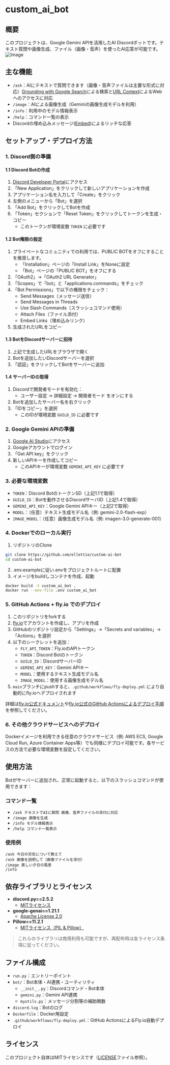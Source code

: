 # custom_ai_bot

## 概要
このプロジェクトは、Google Gemini APIを活用したAI Discordボットです。テキスト質問や画像生成、ファイル（画像・音声）を使ったAI応答が可能です。  
![Image](https://github.com/user-attachments/assets/ef70531c-fdba-4d22-8063-478df67b4571)

## 主な機能
- `/ask`：AIにテキストで質問できます（画像・音声ファイルは主要な形式に対応）[Grounding with Google Search](https://ai.google.dev/gemini-api/docs/google-search?hl=ja)による検索と[URL Context](https://ai.google.dev/gemini-api/docs/url-context?hl=ja)によるWebへのアクセスに対応
- `/image`：AIによる画像生成（Geminiの画像生成モデルを利用）
- `/info`：利用中のモデル情報表示
- `/help`：コマンド一覧の表示
- Discordの埋め込みメッセージ([Embed](https://discord.com/safety/using-webhooks-and-embeds))によるリッチな応答

## セットアップ・デプロイ方法

### 1. Discord側の準備

#### 1.1 Discord Botの作成
1. [Discord Developer Portal](https://discord.com/developers/applications)にアクセス
2. 「New Application」をクリックして新しいアプリケーションを作成
3. アプリケーション名を入力して「Create」をクリック
4. 左側のメニューから「Bot」を選択
5. 「Add Bot」をクリックしてBotを作成
6. 「Token」セクションで「Reset Token」をクリックしてトークンを生成・コピー
   - このトークンが環境変数 `TOKEN` に必要です

#### 1.2 Bot権限の設定
1. プライベートなコミュニティでの利用では、PUBLIC BOTをオフにすることを推奨します。
   - 「Installation」ページの「Install Link」をNoneに設定
   - 「Bot」ページの「PUBLIC BOT」をオフにする
2. 「OAuth2」→「OAuth2 URL Generator」
3. 「Scopes」で「bot」と「applications.commands」をチェック
4. 「Bot Permissions」で以下の権限をチェック：
   - Send Messages（メッセージ送信）
   - Send Messages in Threads
   - Use Slash Commands（スラッシュコマンド使用）
   - Attach Files（ファイル添付）
   - Embed Links（埋め込みリンク）
5. 生成されたURLをコピー

#### 1.3 BotをDiscordサーバーに招待
1. 上記で生成したURLをブラウザで開く
2. Botを追加したいDiscordサーバーを選択
3. 「認証」をクリックしてBotをサーバーに追加

#### 1.4 サーバーIDの取得
1. Discordで開発者モードを有効化：
   - ユーザー設定 → 詳細設定 → 開発者モード をオンにする
2. Botを追加したサーバー名を右クリック
3. 「IDをコピー」を選択
   - このIDが環境変数 `GUILD_ID` に必要です

### 2. Google Gemini APIの準備
1. [Google AI Studio](https://aistudio.google.com/)にアクセス
2. Googleアカウントでログイン
3. 「Get API key」をクリック
4. 新しいAPIキーを作成してコピー
   - このAPIキーが環境変数 `GEMINI_API_KEY` に必要です

### 3. 必要な環境変数
- `TOKEN`：Discord BotのトークンSD（上記1.1で取得）
- `GUILD_ID`：Botを動作させるDiscordサーバID（上記1.4で取得）
- `GEMINI_API_KEY`：Google Gemini APIキー（上記2で取得）
- `MODEL`：（任意）テキスト生成モデル名（例: gemini-2.0-flash-exp）
- `IMAGE_MODEL`：（任意）画像生成モデル名（例: imagen-3.0-generate-001）

### 4. Dockerでのローカル実行
1. リポジトリのClone
```bash
git clone https://github.com/ellettie/custom-ai-bot
cd custom-ai-bot
```
2. .env.exampleに従い.envをプロジェクトルートに配置
3. イメージをbuildしコンテナを作成、起動
```bash
docker build -t custom_ai_bot .
docker run --env-file .env custom_ai_bot
```

### 5. GitHub Actions + fly.io でのデプロイ
1. このリポジトリをforkする
2. [fly.io](https://fly.io/)でアカウントを作成し、アプリを作成
3. GitHubのリポジトリ設定から「Settings」→「Secrets and variables」→「Actions」を選択
4. 以下のシークレットを追加：
   - `FLY_API_TOKEN`：Fly.ioのAPIトークン
   - `TOKEN`：Discord Botのトークン
   - `GUILD_ID`：DiscordサーバーID
   - `GEMINI_API_KEY`：Gemini APIキー
   - `MODEL`：使用するテキスト生成モデル名
   - `IMAGE_MODEL`：使用する画像生成モデル名
5. `main`ブランチにpushすると、`.github/workflows/fly-deploy.yml` により自動的にfly.ioへデプロイされます

詳細は[fly.io公式ドキュメント](https://fly.io/docs/)や[fly.io公式のGitHub Actionsによるデプロイ手順](https://fly.io/docs/launch/continuous-deployment-with-github-actions/)を参照してください。

### 6. その他クラウドサービスへのデプロイ
Dockerイメージを利用できる任意のクラウドサービス（例: AWS ECS, Google Cloud Run, Azure Container Apps等）でも同様にデプロイ可能です。各サービスの方法で必要な環境変数を設定してください。

## 使用方法
Botがサーバーに追加され、正常に起動すると、以下のスラッシュコマンドが使用できます：

### コマンド一覧
- `/ask テキストでAIに質問 画像、音声ファイルの添付に対応`
- `/image 画像を生成`
- `/info モデル情報表示`
- `/help コマンド一覧表示`

### 使用例
```
/ask 今日の天気について教えて
/ask 画像を説明して（画像ファイルを添付）
/image 美しい夕日の風景
/info
```

## 依存ライブラリとライセンス
- **discord.py==2.5.2**
  - [MITライセンス](https://github.com/Rapptz/discord.py/blob/master/LICENSE)
- **google-genai==1.21.1**
  - [Apache License 2.0](https://www.apache.org/licenses/LICENSE-2.0)
- **Pillow==11.2.1**
  - [MITライセンス（PIL & Pillow）](https://github.com/python-pillow/Pillow/blob/master/LICENSE)

> これらのライブラリは商用利用も可能ですが、再配布時は各ライセンス条項に従ってください。

## ファイル構成
- `run.py`：エントリーポイント
- `bot/`：Bot本体・AI連携・ユーティリティ
  - `__init__.py`：Discordコマンド・Bot本体
  - `gemini.py`：Gemini API連携
  - `myutils.py`：メッセージ分割等の補助関数
- `discord.log`：Botのログ
- `Dockerfile`：Docker用設定
- `.github/workflows/fly-deploy.yml`：GitHub ActionsによるFly.io自動デプロイ

## ライセンス
このプロジェクト自体はMITライセンスです（[LICENSE](./LICENSE)ファイル参照）。
